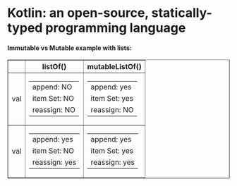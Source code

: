 <h1>Kotlin: an open-source, statically-typed programming language</h1>

<h4>Immutable vs Mutable example with lists:</h4>
<table border="1">
  <thead>
    <tr>
      <th></th>
      <th>listOf()</th>
      <th>mutableListOf()</th>
    </tr>
  </thead>
  <tbody>
    <tr>
      <td>val</td>
      <td>
        <table border="0">
          <tr><td>append: NO</td></tr>
          <tr><td>item Set: NO</td></tr>
          <tr><td>reassign: NO</td></tr>
        </table>
      </td>
      <td>
        <table border="0">
          <tr><td>append: yes</td></tr>
          <tr><td>item Set: yes</td></tr>
          <tr><td>reassign: NO</td></tr>
        </table>
      </td>
    </tr>
    <tr>
      <td>val</td>
      <td>
        <table border="0">
          <tr><td>append: yes</td></tr>
          <tr><td>item Set: NO</td></tr>
          <tr><td>reassign: yes</td></tr>
        </table>
      </td>
      <td>
        <table border="0">
          <tr><td>append: yes</td></tr>
          <tr><td>item Set: yes</td></tr>
          <tr><td>reassign: yes</td></tr>
        </table>
      </td>
    </tr>    
  </tbody>
</table>

